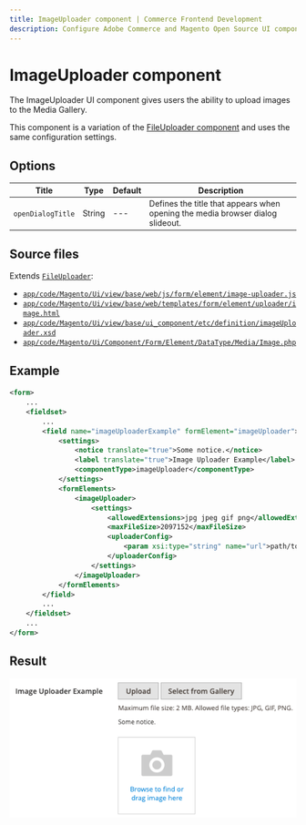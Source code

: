 ```yaml
---
title: ImageUploader component | Commerce Frontend Development
description: Configure Adobe Commerce and Magento Open Source UI components and integrate them with other components.
---
```


# ImageUploader component

The ImageUploader UI component gives users the ability to upload images to the Media Gallery.

This component is a variation of the [FileUploader component](file-uploader.md) and uses the same configuration settings.

## Options

| Title             | Type   | Default | Description                                                                    |
| ----------------- | ------ | ------- | ------------------------------------------------------------------------------ |
| `openDialogTitle` | String |   ---   | Defines the title that appears when opening the media browser dialog slideout. |

## Source files

Extends [`FileUploader`](file-uploader.md):

-  [`app/code/Magento/Ui/view/base/web/js/form/element/image-uploader.js`](https://github.com/magento/magento2/blob/2.4/app/code/Magento/Ui/view/base/web/js/form/element/image-uploader.js)
-  [`app/code/Magento/Ui/view/base/web/templates/form/element/uploader/image.html`](https://github.com/magento/magento2/blob/2.4/app/code/Magento/Ui/view/base/web/templates/form/element/uploader/image.html)
-  [`app/code/Magento/Ui/view/base/ui_component/etc/definition/imageUploader.xsd`](https://github.com/magento/magento2/blob/2.4/app/code/Magento/Ui/view/base/ui_component/etc/definition/imageUploader.xsd)
-  [`app/code/Magento/Ui/Component/Form/Element/DataType/Media/Image.php`](https://github.com/magento/magento2/blob/2.4/app/code/Magento/Ui/Component/Form/Element/DataType/Media/Image.php)

## Example

```xml
<form>
    ...
    <fieldset>
        ...
        <field name="imageUploaderExample" formElement="imageUploader">
            <settings>
                <notice translate="true">Some notice.</notice>
                <label translate="true">Image Uploader Example</label>
                <componentType>imageUploader</componentType>
            </settings>
            <formElements>
                <imageUploader>
                    <settings>
                        <allowedExtensions>jpg jpeg gif png</allowedExtensions>
                        <maxFileSize>2097152</maxFileSize>
                        <uploaderConfig>
                            <param xsi:type="string" name="url">path/to/save</param>
                        </uploaderConfig>
                    </settings>
                </imageUploader>
            </formElements>
        </field>
        ...
    </fieldset>
    ...
</form>
```

## Result

![ImageUploader Component Example](../../_images/ui-components/ui-image-uploader-example.png)
